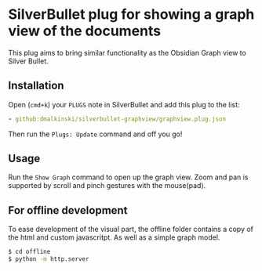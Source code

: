 # SilverBullet plug for showing a graph view of the documents

This plug aims to bring similar functionality as the Obsidian Graph view to
Silver Bullet.

## Installation

Open (`cmd+k`) your `PLUGS` note in SilverBullet and add this plug to the list:

```yaml
- github:dmalkinski/silverbullet-graphview/graphview.plug.json
```

Then run the `Plugs: Update` command and off you go!

## Usage

Run the `Show Graph` command to open up the graph view. Zoom and pan is
supported by scroll and pinch gestures with the mouse(pad).

## For offline development

To ease development of the visual part, the offline folder contains a copy of
the html and custom javascritpt. As well as a simple graph model.

```bash
$ cd offline
$ python -m http.server
```
